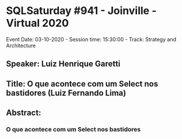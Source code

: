 # SQLSaturday #941 - Joinville - Virtual 2020
Event Date: 03-10-2020 - Session time: 15:30:00 - Track: Strategy and Architecture
## Speaker: Luiz Henrique Garetti
## Title: O que acontece com um Select nos bastidores (Luiz Fernando Lima)
## Abstract:
### O que acontece com um Select nos bastidores
